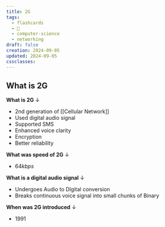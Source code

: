 ```yaml
---
title: 2G
tags:
  - flashcards
  - 🌱
  - computer-science
  - networking
draft: false
creation: 2024-09-05
updated: 2024-09-05
cssclasses: 
---
```

## What is 2G

**What is 2G**
↓
- 2nd generation of [[Cellular Network]]
- Used digital audio signal
- Supported SMS
- Enhanced voice clarity
- Encryption
- Better reliability
<!--SR:!2024-12-31,15,290-->

**What was speed of 2G**
↓
- $64kbps$
<!--SR:!2024-12-20,4,276-->

**What is a digital audio signal**
↓
- Undergoes Audio to DIgital conversion
- Breaks continuous voice signal into small chunks of Binary
<!--SR:!2025-01-01,16,290-->

**When was 2G introduced**
↓
- 1991
<!--SR:!2024-12-30,14,290-->
